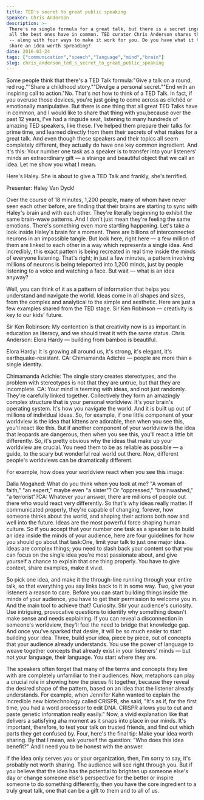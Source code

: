 ```yaml
---
title: TED's secret to great public speaking
speaker: Chris Anderson
description: >-
 There's no single formula for a great talk, but there is a secret ingredient that
 all the best ones have in common. TED curator Chris Anderson shares this secret
 -- along with four ways to make it work for you. Do you have what it takes to
 share an idea worth spreading?
date: 2016-03-24
tags: ["communication","speech","language","mind","brain"]
slug: chris_anderson_ted_s_secret_to_great_public_speaking
---
```


Some people think that there's a TED Talk formula:"Give a talk on a round, red rug.""Share
a childhood story.""Divulge a personal secret.""End with an inspiring call to action."No.
That's not how to think of a TED Talk. In fact, if you overuse those devices, you're just
going to come across as clichéd or emotionally manipulative. But there is one thing that
all great TED Talks have in common, and I would like to share that thing with you,because
over the past 12 years, I've had a ringside seat, listening to many hundreds of amazing
TED speakers, like these. I've helped them prepare their talks for prime time, and learned
directly from them their secrets of what makes for a great talk. And even though these
speakers and their topics all seem completely different, they actually do have one key
common ingredient. And it's this: Your number one task as a speaker is to transfer into
your listeners' minds an extraordinary gift — a strange and beautiful object that we call
an idea. Let me show you what I mean.

Here's Haley. She is about to give a TED Talk and frankly, she's terrified.

Presenter: Haley Van Dyck!

Over the course of 18 minutes, 1,200 people, many of whom have never seen each other
before, are finding that their brains are starting to sync with Haley's brain and with
each other. They're literally beginning to exhibit the same brain-wave patterns. And I
don't just mean they're feeling the same emotions. There's something even more startling
happening. Let's take a look inside Haley's brain for a moment. There are billions of
interconnected neurons in an impossible tangle. But look here, right here — a few million
of them are linked to each other in a way which represents a single idea. And incredibly,
this exact pattern is being recreated in real time inside the minds of everyone listening.
That's right; in just a few minutes, a pattern involving millions of neurons is being
teleported into 1,200 minds, just by people listening to a voice and watching a face. But
wait — what is an idea anyway?

Well, you can think of it as a pattern of information that helps you understand and
navigate the world. Ideas come in all shapes and sizes, from the complex and analytical to
the simple and aesthetic. Here are just a few examples shared from the TED stage. Sir Ken
Robinson — creativity is key to our kids' future.

Sir Ken Robinson: My contention is that creativity now is as important in education as
literacy, and we should treat it with the same status. Chris Anderson: Elora Hardy —
building from bamboo is beautiful.

Elora Hardy: It is growing all around us, it's strong, it's elegant, it's
earthquake-resistant. CA: Chimamanda Adichie — people are more than a single
identity.

Chimamanda Adichie: The single story creates stereotypes, and the problem with stereotypes
is not that they are untrue, but that they are incomplete. CA: Your mind is teeming with
ideas, and not just randomly. They're carefully linked together. Collectively they form an
amazingly complex structure that is your personal worldview. It's your brain's operating
system. It's how you navigate the world. And it is built up out of millions of individual
ideas. So, for example, if one little component of your worldview is the idea that kittens
are adorable, then when you see this, you'll react like this. But if another component of
your worldview is the idea that leopards are dangerous, then when you see this, you'll
react a little bit differently. So, it's pretty obvious why the ideas that make up your
worldview are crucial. You need them to be as reliable as possible — a guide, to the scary
but wonderful real world out there. Now, different people's worldviews can be dramatically
different.

For example, how does your worldview react when you see this image:

Dalia Mogahed: What do you think when you look at me? "A woman of faith," "an expert,"
maybe even "a sister"? Or "oppressed," "brainwashed," "a terrorist"?CA: Whatever your
answer, there are millions of people out there who would react very differently. So that's
why ideas really matter. If communicated properly, they're capable of changing, forever,
how someone thinks about the world, and shaping their actions both now and well into the
future. Ideas are the most powerful force shaping human culture. So if you accept that your
number one task as a speaker is to build an idea inside the minds of your audience, here
are four guidelines for how you should go about that task:One, limit your talk to just one
major idea. Ideas are complex things; you need to slash back your content so that you can
focus on the single idea you're most passionate about, and give yourself a chance to
explain that one thing properly. You have to give context, share examples, make it
vivid.

So pick one idea, and make it the through-line running through your entire talk, so that
everything you say links back to it in some way. Two, give your listeners a reason to care.
Before you can start building things inside the minds of your audience, you have to get
their permission to welcome you in. And the main tool to achieve that? Curiosity. Stir
your audience's curiosity. Use intriguing, provocative questions to identify why something
doesn't make sense and needs explaining. If you can reveal a disconnection in someone's
worldview, they'll feel the need to bridge that knowledge gap. And once you've sparked
that desire, it will be so much easier to start building your idea. Three, build your idea,
piece by piece, out of concepts that your audience already understands. You use the power
of language to weave together concepts that already exist in your listeners' minds — but
not your language, their language. You start where they are.

The speakers often forget that many of the terms and concepts they live with are
completely unfamiliar to their audiences. Now, metaphors can play a crucial role in
showing how the pieces fit together, because they reveal the desired shape of the pattern,
based on an idea that the listener already understands. For example, when Jennifer Kahn
wanted to explain the incredible new biotechnology called CRISPR, she said, "It's as if,
for the first time, you had a word processor to edit DNA. CRISPR allows you to cut and
paste genetic information really easily." Now, a vivid explanation like that delivers a
satisfying aha moment as it snaps into place in our minds. It's important, therefore, to
test your talk on trusted friends, and find out which parts they get confused by. Four,
here's the final tip: Make your idea worth sharing. By that I mean, ask yourself the
question: "Who does this idea benefit?" And I need you to be honest with the
answer.

If the idea only serves you or your organization, then, I'm sorry to say, it's probably
not worth sharing. The audience will see right through you. But if you believe that the
idea has the potential to brighten up someone else's day or change someone else's
perspective for the better or inspire someone to do something differently, then you have
the core ingredient to a truly great talk, one that can be a gift to them and to all of
us.

<!--
ad_duration=3.33
comment_count=92
event="TED Studio"
external_start_time=0
has_talk_citation=1
intro_duration=11.82
is_subtitle_required="False"
is_talk_featured="True"
language="en"
language_swap="False"
native_language="en"
number_of_related_talks=6
number_of_speakers=1
number_of_subtitled_videos=39
number_of_tags=5
number_of_talk_download_languages=39
number_of_talk_more_resources=1
number_of_talk_recommendations=0
number_of_talks_take_actions=0
post_ad_duration=0.83
published_timestamp="2016-04-19 15:58:19"
recording_date="2016-03-24"
speaker_description="Head of TED"
speaker_is_published=1
speaker_name="Chris Anderson"
talk_name="TED's secret to great public speaking"
talks_tags=["communication","speech","language","mind","brain"]
talks_take_action=[]
url_audio="https://download.ted.com/talks/ChrisAnderson_GreatTEDTalk_2016V.mp3?apikey=acme-roadrunner"
url_photo_speaker="https://pe.tedcdn.com/images/ted/15a78b07d0340fcf8f391e7529b6f4b050a60cc0_254x191.jpg"
url_photo_talk="https://s3.amazonaws.com/talkstar-photos/uploads/1a2358e6-0591-4c2e-b381-96ea6637bbdf/ChrisAnderson_GreatTEDTalk_2016V-embed.jpg"
url_webpage="https://www.ted.com/talks/chris_anderson_ted_s_secret_to_great_public_speaking"
video_type_name="Original Content"
-->